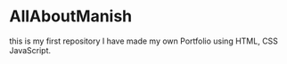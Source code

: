 # AllAboutManish
this is my first repository
I have made my own Portfolio using HTML, CSS JavaScript.

